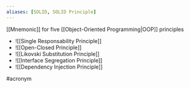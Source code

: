 ```yaml
---
aliases: [SOLID, SOLID Principle]
---
```


[[Mnemonic]] for five [[Object-Oriented Programming|OOP]] principles

- ![[Single Responsability Principle]]
- ![[Open-Closed Principle]]
- ![[Likovski Substitution Principle]]
- ![[Interface Segregation Principle]]
- ![[Dependency Injection Principle]]

#acronym
